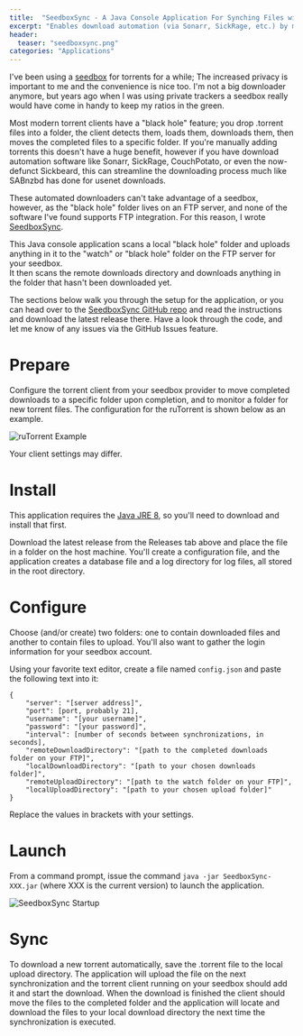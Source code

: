 ```yaml
---
title:  "SeedboxSync - A Java Console Application For Synching Files with a Seedbox via FTP"
excerpt: "Enables download automation (via Sonarr, SickRage, etc.) by monitoring a local folder for new uploads (.torrents) and a remote FTP server for new downloads."
header:
  teaser: "seedboxsync.png"
categories: "Applications"
---
```


I've been using a [seedbox](http://seedboxgui.de/guides/what-is-a-seedbox/) for torrents for a while; The increased privacy is important to me and the convenience is nice too.  I'm not a big downloader 
anymore, but years ago when I was using private trackers a seedbox really would have come in handy to keep my ratios in the green.

Most modern torrent clients have a "black hole" feature; you drop .torrent files into a folder, the client detects them, loads them, downloads them, then moves the completed files to a specific folder.
If you're manually adding torrents this doesn't have a huge benefit, however if you have download automation software like Sonarr, SickRage, CouchPotato, or even the now-defunct Sickbeard, this can 
streamline the downloading process much like SABnzbd has done for usenet downloads.

These automated downloaders can't take advantage of a seedbox, however, as the "black hole" folder lives on an FTP server, and none of the software I've found supports FTP integration.  For this reason,
I wrote [SeedboxSync](https://github.com/jpdillingham/SeedboxSync).  

This Java console application scans a local "black hole" folder and uploads anything in it to the "watch" or "black hole" folder on the FTP server for your seedbox.  
It then scans the remote downloads directory and downloads anything in the folder that hasn't been downloaded yet.

The sections below walk you through the setup for the application, or you can head over to the [SeedboxSync GitHub repo](https://github.com/jpdillingham/SeedboxSync) and read the instructions and download the latest release there.  Have a look through the code,
and let me know of any issues via the GitHub Issues feature.

# Prepare

Configure the torrent client from your seedbox provider to move completed downloads to a specific folder upon completion, and to monitor a folder
for new torrent files.  The configuration for the ruTorrent is shown below as an example.

![ruTorrent Example](http://jpdillingham.github.io/images/rutorrent-setup.PNG)

Your client settings may differ.

# Install

This application requires the [Java JRE 8](http://www.oracle.com/technetwork/java/javase/downloads/jre8-downloads-2133155.html), so you'll need to download and
install that first.

Download the latest release from the Releases tab above and place the file in a folder on the host machine.  You'll create a configuration file, and the application
creates a database file and a log directory for log files, all stored in the root directory.

# Configure

Choose (and/or create) two folders: one to contain downloaded files and another to contain files to upload.  You'll also want to gather the login information
for your seedbox account.

Using your favorite text editor, create a file named ```config.json``` and paste the following text into it:

```
{
	"server": "[server address]",
	"port": [port, probably 21],
	"username": "[your username]",
	"password": "[your password]",
	"interval": [number of seconds between synchronizations, in seconds],
	"remoteDownloadDirectory": "[path to the completed downloads folder on your FTP]",
	"localDownloadDirectory": "[path to your chosen downloads folder]",
	"remoteUploadDirectory": "[path to the watch folder on your FTP]",
	"localUploadDirectory": "[path to your chosen upload folder]"
}
```

Replace the values in brackets with your settings.

# Launch

From a command prompt, issue the command ```java -jar SeedboxSync-XXX.jar``` (where XXX is the current version) to launch the application.

![SeedboxSync Startup](http://jpdillingham.github.io/images/seedboxsync-startup.PNG)

# Sync

To download a new torrent automatically, save the .torrent file to the local upload directory.  The application will upload the file on the next synchronization and the torrent
client running on your seedbox should add it and start the download.  When the download is finished the client should move the files to the completed folder and the application
will locate and download the files to your local download directory the next time the synchronization is executed.